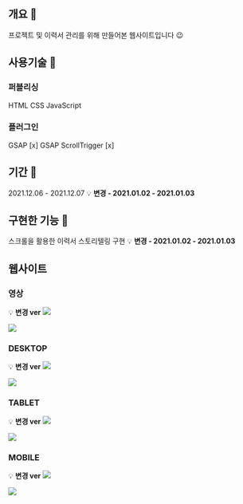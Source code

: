 ## 개요 📃

프로젝트 및 이력서 관리를 위해 만들어본 웹사이트입니다 😉

## 사용기술 🤗

### 퍼블리싱

HTML
CSS
JavaScript

### 플러그인

GSAP [x]
GSAP ScrollTrigger [x]

## 기간 📅

2021.12.06 - 2021.12.07
💡 **변경 - 2021.01.02 - 2021.01.03**

## 구현한 기능 🔧

스크롤을 활용한 이력서 스토리텔링 구현
💡 **변경 - 2021.01.02 - 2021.01.03**

## 웹사이트

### 영상

💡 **변경 ver**
![](./screenshot/screenshot2.gif)

![](./screenshot/screenshot.gif)

### DESKTOP

💡 **변경 ver**
![](./screenshot/desktopupdated.png)

![](./screenshot/desktop.png)

### TABLET

💡 **변경 ver**
![](./screenshot/tabletupdated.png)

![](./screenshot/tablet.png)

### MOBILE

💡 **변경 ver**
![](./screenshot/mobileupdated.png)

![](./screenshot/mobile.png)
